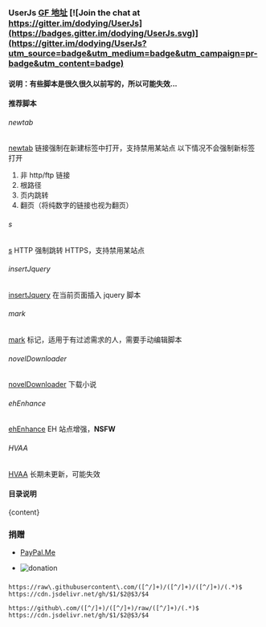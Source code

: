 ### UserJs [GF 地址](https://greasyfork.org/zh-CN/users/4000) [![Join the chat at https://gitter.im/dodying/UserJs](https://badges.gitter.im/dodying/UserJs.svg)](https://gitter.im/dodying/UserJs?utm_source=badge&utm_medium=badge&utm_campaign=pr-badge&utm_content=badge)

#### 说明：有些脚本是很久很久以前写的，所以可能失效...

#### 推荐脚本

###### newtab

[newtab](global/newTab.user.js) 链接强制在新建标签中打开，支持禁用某站点
以下情况不会强制新标签打开

1. 非 http/ftp 链接
2. 根路径
3. 页内跳转
4. 翻页（将纯数字的链接也视为翻页）

###### s

[s](global/s.user.js) HTTP 强制跳转 HTTPS，支持禁用某站点

###### insertJquery

[insertJquery](global/insertJquery.user.js) 在当前页面插入 jquery 脚本

###### mark

[mark](global/mark.user.js) 标记，适用于有过滤需求的人，需要手动编辑脚本

###### novelDownloader

[novelDownloader](novel/novelDownloader/novelDownloader3.user.js) 下载小说

###### ehEnhance

[ehEnhance](E-hentai/ehEnhance.user.js) EH 站点增强，**NSFW**

###### HVAA

[HVAA](HentaiVerse/hvAutoAttack/hvAutoAttack.user.js) 长期未更新，可能失效

#### 目录说明

{content}

### 捐赠

* [PayPal.Me](http://paypal.me/dodying)

* ![donation](https://cdn.jsdelivr.net/gh/dodying/UserJs@master/donation.jpg)

###

```
https://raw\.githubusercontent\.com/([^/]+)/([^/]+)/([^/]+)/(.*)$
https://cdn.jsdelivr.net/gh/$1/$2@$3/$4

https://github\.com/([^/]+)/([^/]+)/raw/([^/]+)/(.*)$
https://cdn.jsdelivr.net/gh/$1/$2@$3/$4

```

